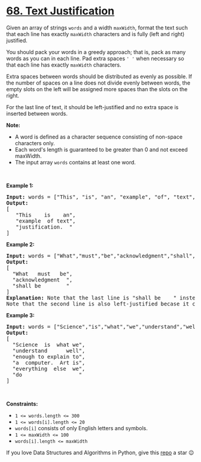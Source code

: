 # [68. Text Justification][title]

<p>Given an array of strings <code>words</code> and a width <code>maxWidth</code>, format the text such that each line has exactly <code>maxWidth</code> characters and is fully (left and right) justified.</p>
<p>You should pack your words in a greedy approach; that is, pack as many words as you can in each line. Pad extra spaces <code>' '</code> when necessary so that each line has exactly <code>maxWidth</code> characters.</p>
<p>Extra spaces between words should be distributed as evenly as possible. If the number of spaces on a line does not divide evenly between words, the empty slots on the left will be assigned more spaces than the slots on the right.</p>
<p>For the last line of text, it should be left-justified and no extra space is inserted between words.</p>
<p><strong>Note:</strong></p>
<ul>
<li>A word is defined as a character sequence consisting of non-space characters only.</li>
<li>Each word's length is guaranteed to be greater than 0 and not exceed maxWidth.</li>
<li>The input array <code>words</code> contains at least one word.</li>
</ul>
<p> </p>
<p><strong>Example 1:</strong></p>
<pre><strong>Input:</strong> words = ["This", "is", "an", "example", "of", "text", "justification."], maxWidth = 16
<strong>Output:</strong>
[
   "This    is    an",
   "example  of text",
   "justification.  "
]</pre>
<p><strong>Example 2:</strong></p>
<pre><strong>Input:</strong> words = ["What","must","be","acknowledgment","shall","be"], maxWidth = 16
<strong>Output:</strong>
[
  "What   must   be",
  "acknowledgment  ",
  "shall be        "
]
<strong>Explanation:</strong> Note that the last line is "shall be    " instead of "shall     be", because the last line must be left-justified instead of fully-justified.
Note that the second line is also left-justified becase it contains only one word.</pre>
<p><strong>Example 3:</strong></p>
<pre><strong>Input:</strong> words = ["Science","is","what","we","understand","well","enough","to","explain","to","a","computer.","Art","is","everything","else","we","do"], maxWidth = 20
<strong>Output:</strong>
[
  "Science  is  what we",
  "understand      well",
  "enough to explain to",
  "a  computer.  Art is",
  "everything  else  we",
  "do                  "
]</pre>
<p> </p>
<p><strong>Constraints:</strong></p>
<ul>
<li><code>1 &lt;= words.length &lt;= 300</code></li>
<li><code>1 &lt;= words[i].length &lt;= 20</code></li>
<li><code>words[i]</code> consists of only English letters and symbols.</li>
<li><code>1 &lt;= maxWidth &lt;= 100</code></li>
<li><code>words[i].length &lt;= maxWidth</code></li>
</ul>


If you love Data Structures and Algorithms in Python, give this [repo][me] a star :wink:

[title]: https://leetcode.com/problems/text-justification
[me]: https://github.com/bumblebee211196/awesome-python-leetcode